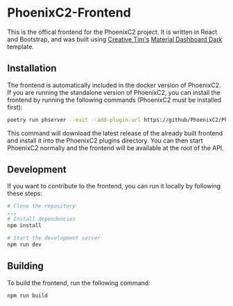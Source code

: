 # PhoenixC2-Frontend

This is the offical frontend for the PhoenixC2 project. It is written in React and Bootstrap, and was built using [Creative Tim's](https://www.creative-tim.com/) [Material Dashboard Dark](https://www.creative-tim.com/product/material-dashboard-dark) template.

## Installation
The frontend is automatically included in the docker version of PhoenixC2. If you are running the standalone version of PhoenixC2, you can install the frontend by running the following commands (PhoenixC2 must be installed first):

```bash
poetry run phserver --exit --add-plugin-url https://github/PhoenixC2/PheonixC2-Frontend/releases/latest/download/phoenixc2-dist.zip
```
This command will download the latest release of the already built frontend and install it into the PhoenixC2 plugins directory. You can then start PhoenixC2 normally and the frontend will be available at the root of the API.

## Development
If you want to contribute to the frontend, you can run it locally by following these steps:

```bash
# Clone the repository
...
# Install dependencies
npm install

# Start the development server
npm run dev
```

## Building
To build the frontend, run the following command:

```bash
npm run build
```
